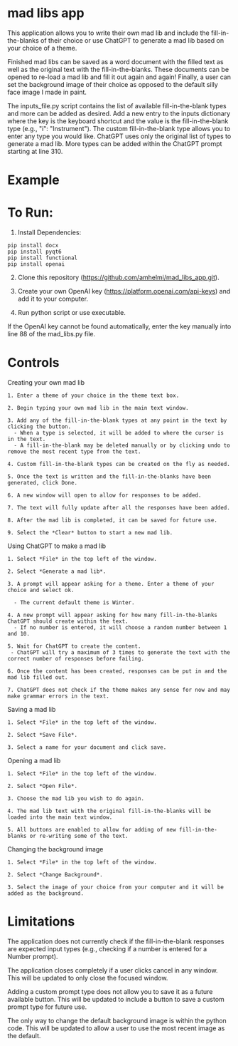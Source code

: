# mad libs app
This application allows you to write their own mad lib and include the fill-in-the-blanks of their choice or use ChatGPT to generate
a mad lib based on your choice of a theme.

Finished mad libs can be saved as a word document with the filled text as well as the original text with the fill-in-the-blanks. These documents can be opened to re-load a mad lib and fill it out again and again! Finally, a user can set the background image of their choice as opposed to the default silly face image I made in paint. 

The inputs_file.py script contains the list of available fill-in-the-blank types and more can be added as desired. Add a new entry to the inputs dictionary where the key is the keyboard shortcut and the value is the fill-in-the-blank type (e.g., "i": "Instrument"). The custom fill-in-the-blank type allows you to enter any type you would like. ChatGPT uses only the original list of types to generate a mad lib. More types can be added within the ChatGPT prompt starting at line 310.

# Example


# To Run:

1. Install Dependencies:
```
pip install docx
pip install pyqt6
pip install functional
pip install openai
```

2. Clone this repository (https://github.com/amhelmi/mad_libs_app.git).

3. Create your own OpenAI key (https://platform.openai.com/api-keys) and add it to your computer.

4. Run python script or use executable.

If the OpenAI key cannot be found automatically, enter the key manually into line 88 of the mad_libs.py file.

# Controls 
Creating your own mad lib
```
1. Enter a theme of your choice in the theme text box.

2. Begin typing your own mad lib in the main text window.

3. Add any of the fill-in-the-blank types at any point in the text by clicking the button.
  - When a type is selected, it will be added to where the cursor is in the text.
  - A fill-in-the-blank may be deleted manually or by clicking undo to remove the most recent type from the text.

4. Custom fill-in-the-blank types can be created on the fly as needed.

5. Once the text is written and the fill-in-the-blanks have been generated, click Done.

6. A new window will open to allow for responses to be added.

7. The text will fully update after all the responses have been added.

8. After the mad lib is completed, it can be saved for future use.

9. Select the *Clear* button to start a new mad lib.
```
Using ChatGPT to make a mad lib
```
1. Select *File* in the top left of the window.

2. Select *Generate a mad lib*.

3. A prompt will appear asking for a theme. Enter a theme of your choice and select ok.

  - The current default theme is Winter.

4. A new prompt will appear asking for how many fill-in-the-blanks ChatGPT should create within the text.
  - If no number is entered, it will choose a random number between 1 and 10.

5. Wait for ChatGPT to create the content.
 - ChatGPT will try a maximum of 3 times to generate the text with the correct number of responses before failing.

6. Once the content has been created, responses can be put in and the mad lib filled out.

7. ChatGPT does not check if the theme makes any sense for now and may make grammar errors in the text.
```
Saving a mad lib
```
1. Select *File* in the top left of the window.

2. Select *Save File*.

3. Select a name for your document and click save.
```
Opening a mad lib
```
1. Select *File* in the top left of the window.

2. Select *Open File*.

3. Choose the mad lib you wish to do again.

4. The mad lib text with the original fill-in-the-blanks will be loaded into the main text window.

5. All buttons are enabled to allow for adding of new fill-in-the-blanks or re-writing some of the text.
```
Changing the background image
```
1. Select *File* in the top left of the window.

2. Select *Change Background*.

3. Select the image of your choice from your computer and it will be added as the background.
```
# Limitations
The application does not currently check if the fill-in-the-blank responses are expected input types (e.g., checking if a number is entered for a Number prompt). 

The application closes completely if a user clicks cancel in any window. This will be updated to only close the focused window.

Adding a custom prompt type does not allow you to save it as a future available button. This will be updated to include a button to save a custom prompt type for future use. 

The only way to change the default background image is within the python code. This will be updated to allow a user to use the most recent image as the default.

